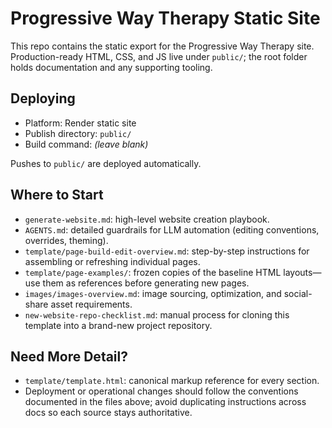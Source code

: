 # Progressive Way Therapy Static Site

This repo contains the static export for the Progressive Way Therapy site. Production-ready HTML, CSS, and JS live under `public/`; the root folder holds documentation and any supporting tooling.

## Deploying

- Platform: Render static site
- Publish directory: `public/`
- Build command: *(leave blank)*

Pushes to `public/` are deployed automatically.

## Where to Start

- `generate-website.md`: high-level website creation playbook.
- `AGENTS.md`: detailed guardrails for LLM automation (editing conventions, overrides, theming).
- `template/page-build-edit-overview.md`: step-by-step instructions for assembling or refreshing individual pages.
- `template/page-examples/`: frozen copies of the baseline HTML layouts—use them as references before generating new pages.
- `images/images-overview.md`: image sourcing, optimization, and social-share asset requirements.
- `new-website-repo-checklist.md`: manual process for cloning this template into a brand-new project repository.

## Need More Detail?

- `template/template.html`: canonical markup reference for every section.
- Deployment or operational changes should follow the conventions documented in the files above; avoid duplicating instructions across docs so each source stays authoritative.
